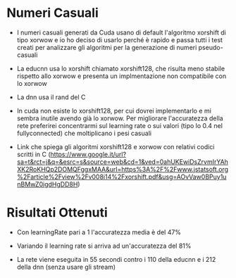 # Numeri Casuali

- I numeri casuali generati da Cuda usano di default l'algoritmo xorshift di tipo xorwow e io ho deciso di usarlo perché è rapido e passa tutti i test creati per
analizzare gli algoritmi per la generazione di numeri pseudo-casuali

- La educnn usa lo xorshift chiamato xorshift128, che risulta meno stabile rispetto allo xorwow e presenta un implmentazione non
compatibile con lo xorwow 

- La dnn usa il rand del C

- In cuda non esiste lo xorshift128, per cui dovrei implementarlo e mi sembra inutile avendo già lo xorwow. Per migliorare l'accuratezza della
rete preferirei concentrarmi sul learning rate o sui valori (tipo lo 0.4 nel fullyconnected) che moltiplicano i pesi casuali

- Link che spiega gli algoritmi xorshift128 e xorwow con relativi codici scritti in C (https://www.google.it/url?sa=t&rct=j&q=&esrc=s&source=web&cd=1&ved=0ahUKEwiDsZrvmIrYAhXK2RoKHQp2DOMQFggxMAA&url=https%3A%2F%2Fwww.jstatsoft.org%2Farticle%2Fview%2Fv008i14%2Fxorshift.pdf&usg=AOvVaw0BPuy1unBMwZ0igdHgDD8H)


# Risultati Ottenuti

- Con learningRate pari a 1 l'accuratezza media è del 47%

- Variando il learning rate si arriva ad un'accuratezza del 81%

- La rete viene eseguita in 55 secondi contro i 110 della educnn e i 212 della dnn (senza usare gli stream)

